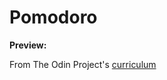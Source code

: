 # Pomodoro

**Preview:**

From The Odin Project's [curriculum](https://www.theodinproject.com/courses/web-development-101/lessons/pairing-project)